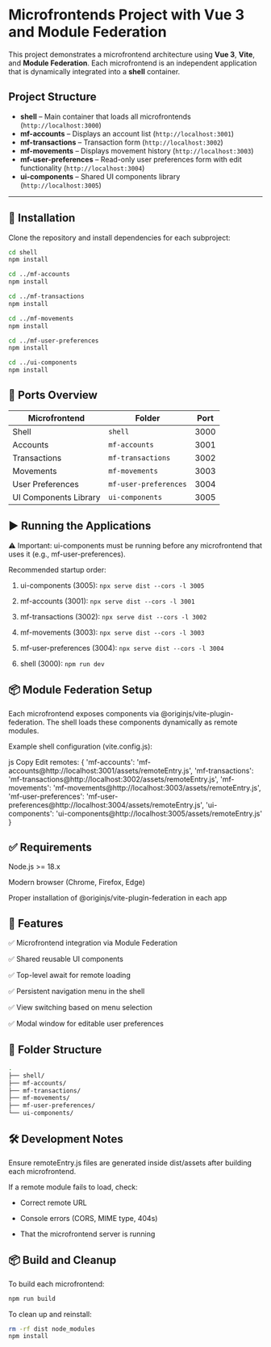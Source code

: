 # Microfrontends Project with Vue 3 and Module Federation

This project demonstrates a microfrontend architecture using **Vue 3**, **Vite**, and **Module Federation**. Each microfrontend is an independent application that is dynamically integrated into a **shell** container.

## Project Structure

- **shell** – Main container that loads all microfrontends (`http://localhost:3000`)
- **mf-accounts** – Displays an account list (`http://localhost:3001`)
- **mf-transactions** – Transaction form (`http://localhost:3002`)
- **mf-movements** – Displays movement history (`http://localhost:3003`)
- **mf-user-preferences** – Read-only user preferences form with edit functionality (`http://localhost:3004`)
- **ui-components** – Shared UI components library (`http://localhost:3005`)

---

## 🚀 Installation

Clone the repository and install dependencies for each subproject:

```bash
cd shell
npm install

cd ../mf-accounts
npm install

cd ../mf-transactions
npm install

cd ../mf-movements
npm install

cd ../mf-user-preferences
npm install

cd ../ui-components
npm install
```

## 🧩 Ports Overview

| Microfrontend         | Folder                | Port |
| --------------------- | --------------------- | ---- |
| Shell                 | `shell`               | 3000 |
| Accounts              | `mf-accounts`         | 3001 |
| Transactions          | `mf-transactions`     | 3002 |
| Movements             | `mf-movements`        | 3003 |
| User Preferences      | `mf-user-preferences` | 3004 |
| UI Components Library | `ui-components`       | 3005 |


## ▶️ Running the Applications

⚠️ Important: ui-components must be running before any microfrontend that uses it (e.g., mf-user-preferences).

Recommended startup order:

1. ui-components (3005):
`npx serve dist --cors -l 3005`

2. mf-accounts (3001):
`npx serve dist --cors -l 3001`

3. mf-transactions (3002):
`npx serve dist --cors -l 3002`

4. mf-movements (3003):
`npx serve dist --cors -l 3003`

5. mf-user-preferences (3004):
`npx serve dist --cors -l 3004`

6. shell (3000):
`npm run dev`


## 📦 Module Federation Setup
Each microfrontend exposes components via @originjs/vite-plugin-federation. The shell loads these components dynamically as remote modules.

Example shell configuration (vite.config.js):

js
Copy
Edit
remotes: {
  'mf-accounts': 'mf-accounts@http://localhost:3001/assets/remoteEntry.js',
  'mf-transactions': 'mf-transactions@http://localhost:3002/assets/remoteEntry.js',
  'mf-movements': 'mf-movements@http://localhost:3003/assets/remoteEntry.js',
  'mf-user-preferences': 'mf-user-preferences@http://localhost:3004/assets/remoteEntry.js',
  'ui-components': 'ui-components@http://localhost:3005/assets/remoteEntry.js'
}
## ✅ Requirements
Node.js >= 18.x

Modern browser (Chrome, Firefox, Edge)

Proper installation of @originjs/vite-plugin-federation in each app

## 🧪 Features
✅ Microfrontend integration via Module Federation

✅ Shared reusable UI components

✅ Top-level await for remote loading

✅ Persistent navigation menu in the shell

✅ View switching based on menu selection

✅ Modal window for editable user preferences

## 📁 Folder Structure
```bash
.
├── shell/
├── mf-accounts/
├── mf-transactions/
├── mf-movements/
├── mf-user-preferences/
└── ui-components/
```

## 🛠️ Development Notes
Ensure remoteEntry.js files are generated inside dist/assets after building each microfrontend.

If a remote module fails to load, check:

- Correct remote URL

- Console errors (CORS, MIME type, 404s)

- That the microfrontend server is running

## 📦 Build and Cleanup
To build each microfrontend:

```bash
npm run build
```
To clean up and reinstall:
```bash
rm -rf dist node_modules
npm install
```